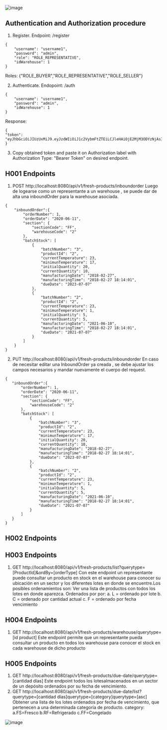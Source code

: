 
![image](https://user-images.githubusercontent.com/82905697/122288452-7445ca80-ceb7-11eb-9b91-bd66cdcccef4.png)

## Authentication and Authorization procedure

1. Register. Endpoint: /register

```
{
    "username": "username1",
    "password": "admin",
    "role": "ROLE_REPRESENTATIVE",
    "idWarehouse": 1
}
```

Roles: {"ROLE_BUYER","ROLE_REPRESENTATIVE","ROLE_SELLER"}

2. Authenticate. Endopoint: /auth

```
{
    "username": "username1",
    "password": "admin",
    "idWarehouse": 1
}
```
Response:
```
{
"token": "eyJhbGciOiJIUzUxMiJ9.eyJzdWIiOiJ1c2VybmFtZTEiLCJleHAiOjE2MjM3ODYzNjAsImlhdCI6MTYyMzc2ODM2MH0.VLLQzTmqLsgKvidB2ti5FvuIiSaQYaML1sZ7TqugPJC_dh8PELrrssT7OPF7CkJCeH4AGiegnCFUZgvjWNMu7A"
}
```

3. Copy obtained token and paste it on Authorization label with Authorization Type: "Bearer Token" on desired endpoint.

## H001 Endpoints
1. POST http://localhost:8080/api/v1/fresh-products/inboundorder
   Luego de logearse como un representante a un warehouse , se puede dar de alta una inboundOrder para la warehouse asociada.

```
{
    "inboundOrder":{
        "orderNumber": 1,
        "orderDate": "2020-06-11",
        "section": {
            "sectionCode": "FF",
            "warehouseCode": "2"
        },
        "batchStock": [
            {
                "batchNumber": "3",
                "productId": "2",
                "currentTemperature": 23,
                "minimunTemperature": 17,
                "initialQuantity": 20,
                "currentQuantity": 10,
                "manufacturingDate": "2018-02-27",
                "manufacturingTime": "2018-02-27 18:14:01",
                "dueDate": "2023-07-07"
            },
            {
                "batchNumber": "2",
                "productId": "2",
                "currentTemperature": 23,
                "minimunTemperature": 1,
                "initialQuantity": 5,
                "currentQuantity": 5,
                "manufacturingDate": "2021-06-10",
                "manufacturingTime": "2018-02-27 18:14:01",
                "dueDate": "2021-07-07"
            }
        ]
    }
}
```

2.  PUT http://localhost:8080/api/v1/fresh-products/inboundorder 
   En caso de necesitar editar una InboundOrder ya creada , se debe ajustar los campos necesarios y mandar nuevamente el cuerpo del request.
    
 ```
{
    "inboundOrder":{
        "orderNumber": 1,
        "orderDate": "2020-06-11",
        "section": {
            "sectionCode": "FF",
            "warehouseCode": "2"
        },
        "batchStock": [
            {
                "batchNumber": "3",
                "productId": "2",
                "currentTemperature": 23,
                "minimunTemperature": 17,
                "initialQuantity": 20,
                "currentQuantity": 10,
                "manufacturingDate": "2018-02-27",
                "manufacturingTime": "2018-02-27 18:14:01",
                "dueDate": "2023-07-07"
            },
            {
                "batchNumber": "2",
                "productId": "2",
                "currentTemperature": 23,
                "minimunTemperature": 1,
                "initialQuantity": 5,
                "currentQuantity": 5,
                "manufacturingDate": "2021-06-10",
                "manufacturingTime": "2018-02-27 18:14:01",
                "dueDate": "2021-07-07"
            }
        ]
    }
}
```
## H002 Endpoints
## H003 Endpoints
1. GET http://localhost:8080/api/v1/fresh-products/list?querytype=[ProductId]&ordBy=[orderType]
  Con este endpoint un representante puede consultar un producto en stock en el
warehouse para conocer su ubicación en un sector y los diferentes lotes en
donde se encuentre.Los posibles ordenamientos son:
Ver una lista de productos con todos
los lotes en donde aparezca.
Ordenados por por:
a. L = ordenado por lote
b. C = ordenado por cantidad actual
c. F = ordenado por fecha vencimiento

## H004 Endpoints
1. GET http://localhost:8080/api/v1/fresh-products/warehouse/querytype=[id product] 
Este endpoint permite que un representante pueda consultar un producto en todos los
warehouse para conocer el stock en cada warehouse de dicho producto

## H005 Endpoints
1. GET http://localhost:8080/api/v1/fresh-products/due-date/querytype=[cantidad días]
Este endpoint todos los lotesalmacenados en un sector de un depósito ordenados por su fecha
de vencimiento.
2. GET http://localhost:8080/api/v1/fresh-products/due-date/list?querytype=[cantidad días]querytype=[category]querytype=[asc]
Obtener una lista de los lotes ordenados por fecha de
vencimiento, que pertenecen a una determinada categoría de producto.
category:
a.FS=Fresco
b.RF=Refrigerado
c.FF=Congelado

![image](https://user-images.githubusercontent.com/64280930/121260897-9025ec80-c877-11eb-86ff-02b6db9e6779.png)
